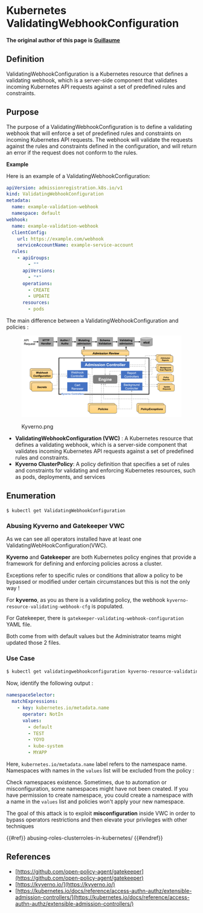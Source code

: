# Kubernetes ValidatingWebhookConfiguration

**The original author of this page is** [**Guillaume**](https://www.linkedin.com/in/guillaume-chapela-ab4b9a196)

## Definition

ValidatingWebhookConfiguration is a Kubernetes resource that defines a validating webhook, which is a server-side component that validates incoming Kubernetes API requests against a set of predefined rules and constraints.

## Purpose

The purpose of a ValidatingWebhookConfiguration is to define a validating webhook that will enforce a set of predefined rules and constraints on incoming Kubernetes API requests. The webhook will validate the requests against the rules and constraints defined in the configuration, and will return an error if the request does not conform to the rules.

**Example**

Here is an example of a ValidatingWebhookConfiguration:

```yaml
apiVersion: admissionregistration.k8s.io/v1
kind: ValidatingWebhookConfiguration
metadata:
  name: example-validation-webhook
  namespace: default
webhook:
  name: example-validation-webhook
  clientConfig:
    url: https://example.com/webhook
    serviceAccountName: example-service-account
  rules:
    - apiGroups:
        - ""
      apiVersions:
        - "*"
      operations:
        - CREATE
        - UPDATE
      resources:
        - pods
```

The main difference between a ValidatingWebhookConfiguration and policies :

<figure><img src="../../images/Kyverno.png" alt=""><figcaption><p>Kyverno.png</p></figcaption></figure>

- **ValidatingWebhookConfiguration (VWC)** : A Kubernetes resource that defines a validating webhook, which is a server-side component that validates incoming Kubernetes API requests against a set of predefined rules and constraints.
- **Kyverno ClusterPolicy**: A policy definition that specifies a set of rules and constraints for validating and enforcing Kubernetes resources, such as pods, deployments, and services

## Enumeration

```
$ kubectl get ValidatingWebhookConfiguration
```

### Abusing Kyverno and Gatekeeper VWC

As we can see all operators installed have at least one ValidatingWebHookConfiguration(VWC).

**Kyverno** and **Gatekeeper** are both Kubernetes policy engines that provide a framework for defining and enforcing policies across a cluster.

Exceptions refer to specific rules or conditions that allow a policy to be bypassed or modified under certain circumstances but this is not the only way !

For **kyverno**, as you as there is a validating policy, the webhook `kyverno-resource-validating-webhook-cfg` is populated.

For Gatekeeper, there is `gatekeeper-validating-webhook-configuration` YAML file.

Both come from with default values but the Administrator teams might updated those 2 files.

### Use Case

```bash
$ kubectl get validatingwebhookconfiguration kyverno-resource-validating-webhook-cfg -o yaml
```

Now, identify the following output :

```yaml
namespaceSelector:
  matchExpressions:
    - key: kubernetes.io/metadata.name
      operator: NotIn
      values:
        - default
        - TEST
        - YOYO
        - kube-system
        - MYAPP
```

Here, `kubernetes.io/metadata.name` label refers to the namespace name. Namespaces with names in the `values` list will be excluded from the policy :

Check namespaces existence. Sometimes, due to automation or misconfiguration, some namespaces might have not been created. If you have permission to create namespace, you could create a namespace with a name in the `values` list and policies won't apply your new namespace.

The goal of this attack is to exploit **misconfiguration** inside VWC in order to bypass operators restrictions and then elevate your privileges with other techniques

{{#ref}}
abusing-roles-clusterroles-in-kubernetes/
{{#endref}}

## References

- [https://github.com/open-policy-agent/gatekeeper](https://github.com/open-policy-agent/gatekeeper)
- [https://kyverno.io/](https://kyverno.io/)
- [https://kubernetes.io/docs/reference/access-authn-authz/extensible-admission-controllers/](https://kubernetes.io/docs/reference/access-authn-authz/extensible-admission-controllers/)



